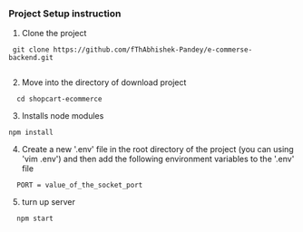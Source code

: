 ### Project Setup instruction
1. Clone the project
```
 git clone https://github.com/fThAbhishek-Pandey/e-commerse-backend.git
 
```
2. Move into the directory of download project

```
  cd shopcart-ecommerce
```
3. Installs node modules
```
npm install
```
4. Create a new '.env' file in the root directory of the project (you can using 'vim .env') and then add the following environment variables to the '.env' file
```
  PORT = value_of_the_socket_port

```
5. turn up server 
```
  npm start
```